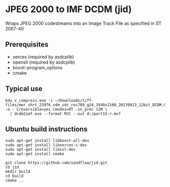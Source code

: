 # JPEG 2000 to IMF DCDM (jid)

Wraps JPEG 2000 codestreams into an Image Track File as specified in ST 2067-40

## Prerequisites

* xerces (required by asdcplib)
* opensll (required by asdcplib)
* boost::program_options
* cmake

## Typical use

```
kdu_v_compress.exe -i ~/Downloads/tiff-files/mer_shrt_23976_vdm_sdr_rec709_g24_3840x2160_20170913_12bit_DCDM.00090000.tif+100 -o - Creversible=yes Cmodes=HT -in_prec 12M \
  | dcdm2imf.exe --format MJC --out d:/part15-r.mxf
```

## Ubuntu build instructions

```
sudo apt-get install libboost-all-dev
sudo apt-get install libxerces-c-dev
sudo apt-get install libssl-dev
sudo apt-get install cmake

git clone https://github.com/sandflow/jid.git
cd jid
mkdir build
cd build
cmake ..
```

